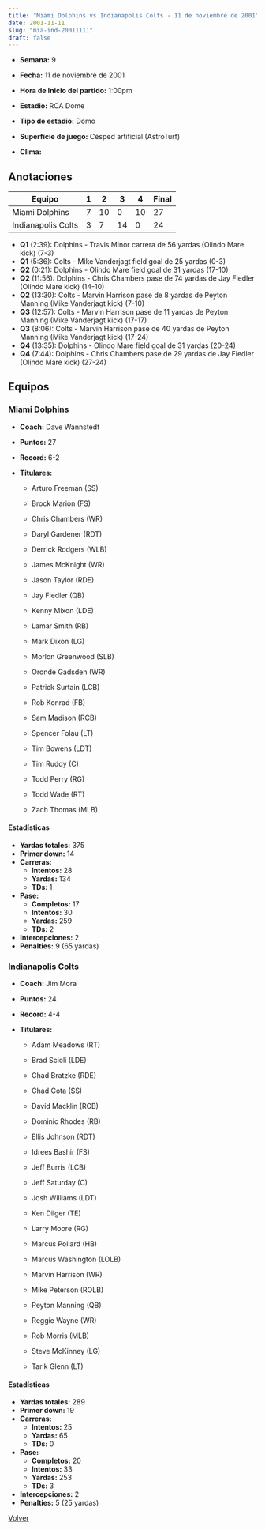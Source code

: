 ```yaml
---
title: "Miami Dolphins vs Indianapolis Colts - 11 de noviembre de 2001"
date: 2001-11-11
slug: "mia-ind-20011111"
draft: false
---
```


* **Semana:** 9
* **Fecha:** 11 de noviembre de 2001

* **Hora de Inicio del partido:** 1:00pm
* **Estadio:** RCA Dome
* **Tipo de estadio:** Domo
* **Superficie de juego:** Césped artificial (AstroTurf)
* **Clima:** 





## Anotaciones
| Equipo | 1 | 2 | 3 | 4 | Final |
|--------|---|---|---|---|-------|
| Miami Dolphins  | 7 | 10 | 0 | 10  | 27 |
| Indianapolis Colts  | 3 | 7 | 14 | 0  | 24 |
* **Q1** (2:39): Dolphins - Travis Minor carrera de 56 yardas (Olindo Mare kick) (7-3)
* **Q1** (5:36): Colts - Mike Vanderjagt field goal de 25 yardas (0-3)
* **Q2** (0:21): Dolphins - Olindo Mare field goal de 31 yardas (17-10)
* **Q2** (11:56): Dolphins - Chris Chambers pase de 74 yardas de Jay Fiedler (Olindo Mare kick) (14-10)
* **Q2** (13:30): Colts - Marvin Harrison pase de 8 yardas de Peyton Manning (Mike Vanderjagt kick) (7-10)
* **Q3** (12:57): Colts - Marvin Harrison pase de 11 yardas de Peyton Manning (Mike Vanderjagt kick) (17-17)
* **Q3** (8:06): Colts - Marvin Harrison pase de 40 yardas de Peyton Manning (Mike Vanderjagt kick) (17-24)
* **Q4** (13:35): Dolphins - Olindo Mare field goal de 31 yardas (20-24)
* **Q4** (7:44): Dolphins - Chris Chambers pase de 29 yardas de Jay Fiedler (Olindo Mare kick) (27-24)


## Equipos


### Miami Dolphins
* **Coach:** Dave Wannstedt
* **Puntos:** 27
* **Record:** 6-2
* **Titulares:** 

  * Arturo Freeman (SS) 

  * Brock Marion (FS) 

  * Chris Chambers (WR) 

  * Daryl Gardener (RDT) 

  * Derrick Rodgers (WLB) 

  * James McKnight (WR) 

  * Jason Taylor (RDE) 

  * Jay Fiedler (QB) 

  * Kenny Mixon (LDE) 

  * Lamar Smith (RB) 

  * Mark Dixon (LG) 

  * Morlon Greenwood (SLB) 

  * Oronde Gadsden (WR) 

  * Patrick Surtain (LCB) 

  * Rob Konrad (FB) 

  * Sam Madison (RCB) 

  * Spencer Folau (LT) 

  * Tim Bowens (LDT) 

  * Tim Ruddy (C) 

  * Todd Perry (RG) 

  * Todd Wade (RT) 

  * Zach Thomas (MLB) 

#### Estadísticas
* **Yardas totales:** 375
* **Primer down:** 14
* **Carreras:**
  * **Intentos:** 28
  * **Yardas:** 134
  * **TDs:** 1
* **Pase:**
  * **Completos:** 17
  * **Intentos:** 30
  * **Yardas:** 259
  * **TDs:** 2
* **Intercepciones:** 2
* **Penalties:** 9 (65 yardas)

### Indianapolis Colts
* **Coach:** Jim Mora
* **Puntos:** 24
* **Record:** 4-4
* **Titulares:** 

  * Adam Meadows (RT) 

  * Brad Scioli (LDE) 

  * Chad Bratzke (RDE) 

  * Chad Cota (SS) 

  * David Macklin (RCB) 

  * Dominic Rhodes (RB) 

  * Ellis Johnson (RDT) 

  * Idrees Bashir (FS) 

  * Jeff Burris (LCB) 

  * Jeff Saturday (C) 

  * Josh Williams (LDT) 

  * Ken Dilger (TE) 

  * Larry Moore (RG) 

  * Marcus Pollard (HB) 

  * Marcus Washington (LOLB) 

  * Marvin Harrison (WR) 

  * Mike Peterson (ROLB) 

  * Peyton Manning (QB) 

  * Reggie Wayne (WR) 

  * Rob Morris (MLB) 

  * Steve McKinney (LG) 

  * Tarik Glenn (LT) 

#### Estadísticas
* **Yardas totales:** 289
* **Primer down:** 19
* **Carreras:**
  * **Intentos:** 25
  * **Yardas:** 65
  * **TDs:** 0
* **Pase:**
  * **Completos:** 20
  * **Intentos:** 33
  * **Yardas:** 253
  * **TDs:** 3
* **Intercepciones:** 2
* **Penalties:** 5 (25 yardas)


[Volver](/historia/2001)
